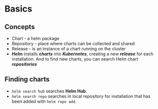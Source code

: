 # Basics

## Concepts
- Chart - a helm package
- Repository - place where charts can be collected and shared
- Release - is an instance of a chart running on the cluster
- ***Helm*** installs ***charts*** into ***Kubernetes***, creating a new ***release*** for each installation. And to find new charts, you can search Helm chart ***repositories***

## Finding charts
- ```helm search hub``` searches **Helm Hub**.
- ```helm search repo``` searches in local repository for installation that has been added with ```helm repo add```.

